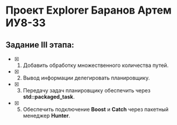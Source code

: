# Проект Explorer Баранов Артем ИУ8-33
## Задание III этапа:

 - [X] 1. Добавить обработку множественного количества путей.
 - [X] 2. Вывод информации делегировать планировщику. 
 - [X] 3. Передачу задач планировщику обеспечить через **std::packaged_task**.

 - [X] 5. Обеспечить подключение **Boost** и **Catch** через пакетный менеджер **Hunter**.
